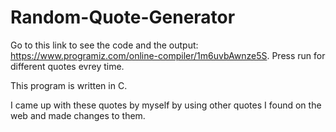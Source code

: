 # Random-Quote-Generator

Go to this link to see the code and the output: https://www.programiz.com/online-compiler/1m6uvbAwnze5S. Press run for different quotes evrey time.


This program is written in C.

I came up with these quotes by myself by using other quotes I found on the web and made changes to them.
